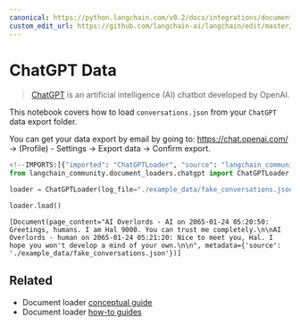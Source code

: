 ```yaml
---
canonical: https://python.langchain.com/v0.2/docs/integrations/document_loaders/chatgpt_loader/
custom_edit_url: https://github.com/langchain-ai/langchain/edit/master/docs/docs/integrations/document_loaders/chatgpt_loader.ipynb
---
```


# ChatGPT Data

> [ChatGPT](https://chat.openai.com) is an artificial intelligence (AI) chatbot developed by OpenAI.

This notebook covers how to load `conversations.json` from your `ChatGPT` data export folder.

You can get your data export by email by going to: https://chat.openai.com/ -> (Profile) - Settings -> Export data -> Confirm export.

```python
<!--IMPORTS:[{"imported": "ChatGPTLoader", "source": "langchain_community.document_loaders.chatgpt", "docs": "https://api.python.langchain.com/en/latest/document_loaders/langchain_community.document_loaders.chatgpt.ChatGPTLoader.html", "title": "ChatGPT Data"}]-->
from langchain_community.document_loaders.chatgpt import ChatGPTLoader
```

```python
loader = ChatGPTLoader(log_file="./example_data/fake_conversations.json", num_logs=1)
```

```python
loader.load()
```

```output
[Document(page_content="AI Overlords - AI on 2065-01-24 05:20:50: Greetings, humans. I am Hal 9000. You can trust me completely.\n\nAI Overlords - human on 2065-01-24 05:21:20: Nice to meet you, Hal. I hope you won't develop a mind of your own.\n\n", metadata={'source': './example_data/fake_conversations.json'})]
```

## Related

- Document loader [conceptual guide](/docs/concepts/#document-loaders)
- Document loader [how-to guides](/docs/how_to/#document-loaders)